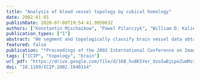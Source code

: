 ```yaml
---
title: "Analysis of blood vessel topology by cubical homology"
date: 2002-01-01
publishDate: 2020-07-08T19:54:41.995063Z
authors: ["Konstantin Mischaikow", "Pawel Pilarczyk", "William D. Kalies", "Marc Niethammer", "Andrew Stein", "Allen R. Tannenbaum"]
publication_types: ["1"]
abstract: "We segment and topologically classify brain vessel data obtained from magnetic resonance angiography (MRA). The segmentation is done adaptively and the classification by means of cubical homology, i.e. the computation of homology groups. In this way the number of connected components; (measured by H/sub 0/), the tunnels (given by H/sub 1/) and the voids (given by H/sub 2/) are determined, resulting in a topological characterization of the blood vessels."
featured: false
publication: "*Proceedings of the 2002 International Conference on Image Processing, ICIP 2002, Rochester, New York, USA, September 22-25, 2002*"
tags: ["ICIP", "topology", "brain"]
url_pdf: "https://drive.google.com/file/d/16B_ho8KSYer_dvoIwBjLpeZumMzxb3TM"
doi: "10.1109/ICIP.2002.1040114"
---
```


